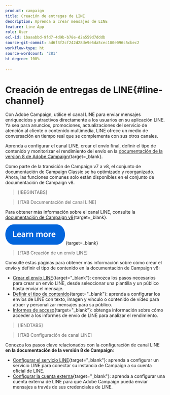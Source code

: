 ```yaml
---
product: campaign
title: Creación de entregas de LINE
description: Aprenda a crear mensajes de LINE
feature: Line App
role: User
exl-id: 1baaabbd-9fd7-4d9b-b78e-d2a559d7dddb
source-git-commit: ad6f3f2cf242d28de9e6da5cec100e096c5cbec2
workflow-type: ht
source-wordcount: '281'
ht-degree: 100%

---
```


# Creación de entregas de LINE{#line-channel}

Con Adobe Campaign, utilice el canal LINE para enviar mensajes enriquecidos y atractivos directamente a los usuarios en su aplicación LINE. Ya sea para anuncios, promociones, actualizaciones del servicio de atención al cliente o contenido multimedia, LINE ofrece un medio de conversación en tiempo real que se complementa con sus otros canales.

Aprenda a configurar el canal LINE, crear el envío final, definir el tipo de contenido y monitorizar el rendimiento del envío en la [documentación de la versión 8 de Adobe Campaign](https://experienceleague.adobe.com/es/docs/campaign/campaign-v8/send/line.md){target=_blank}.

Como parte de la transición de Campaign v7 a v8, el conjunto de documentación de Campaign Classic se ha optimizado y reorganizado. Ahora, las funciones comunes solo están disponibles en el conjunto de documentación de Campaign v8.

>[!BEGINTABS]

>[!TAB Documentación del canal LINE]

Para obtener más información sobre el canal LINE, consulte la [documentación de Campaign v8](https://experienceleague.adobe.com/es/docs/campaign/campaign-v8/send/line.html){target=_blank}.


[![imagen](../../assets/do-not-localize/learn-more-button.svg)](https://experienceleague.adobe.com/es/docs/campaign/campaign-v8/send/emails/email){target=_blank}


>[!TAB Creación de un envío LINE]

Consulte estas páginas para obtener más información sobre cómo crear el envío y definir el tipo de contenido en la documentación de Campaign v8:

* [Crear el envío LINE](https://experienceleague.adobe.com/es/docs/campaign/campaign-v8/send/line.md#creating-the-delivery){target="_blank"}: conozca los pasos necesarios para crear un envío LINE, desde seleccionar una plantilla y un público hasta enviar el mensaje.
* [Definir el tipo de contenido](https://experienceleague.adobe.com/es/docs/campaign/campaign-v8/send/line.md#defining-the-content){target="_blank"}: aprenda a configurar los envíos de LINE con texto, imagen y vínculo o contenido de vídeo para atraer y personalizar mensajes para su público.
* [Informes de acceso](https://experienceleague.adobe.com/es/docs/campaign/campaign-v8/send/line.md#accessing-reports){target="_blank"}: obtenga información sobre cómo acceder a los informes de envío de LINE para analizar el rendimiento.


>[!ENDTABS]



>[!TAB Configuración de canal LINE]

Conozca los pasos clave relacionados con la configuración de canal LINE **en la documentación de la versión 8 de Campaign**:

* [Configurar el servicio LINE](https://experienceleague.adobe.com/es/docs/campaign/campaign-v8/send/line.md#configure-line-service){target="_blank"}: aprenda a configurar un servicio LINE para conectar su instancia de Campaign a su cuenta oficial de LINE.
* [Configurar la cuenta externa](https://experienceleague.adobe.com/es/docs/campaign/campaign-v8/send/line.md#configure-line-external){target="_blank"}: aprenda a configurar una cuenta externa de LINE para que Adobe Campaign pueda enviar mensajes a través de sus credenciales de LINE.

